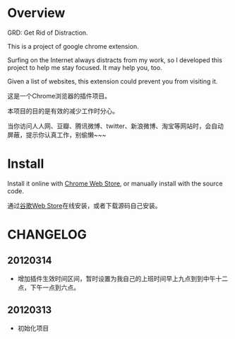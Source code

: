 Overview
========

GRD: Get Rid of Distraction.

This is a project of google chrome extension.

Surfing on the Internet always distracts from my work, so I developed this project to help me stay focused. It may help you, too.

Given a list of websites, this extension could prevent you from visiting it.

这是一个Chrome浏览器的插件项目。

本项目的目的是有效的减少工作时分心。

当你访问人人网、豆瓣、腾讯微博、twitter、新浪微博、淘宝等网站时，会自动屏蔽，提示你认真工作，别偷懒~~~

Install
================

Install it online with [Chrome Web Store](https://chrome.google.com/webstore/detail/bipbikolcmdieekdokakoohfbifjankp), or manually install with the source code.

通过[谷歌Web Store](https://chrome.google.com/webstore/detail/bipbikolcmdieekdokakoohfbifjankp)在线安装，或者下载源码自己安装。

CHANGELOG
=========

20120314
--------

*   增加插件生效时间区间，暂时设置为我自己的上班时间早上九点到到中午十二点，下午一点到六点。

20120313
---------

*   初始化项目
